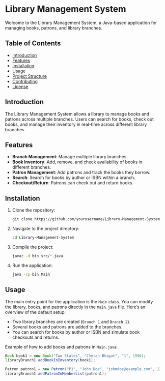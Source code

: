 # Library Management System

Welcome to the Library Management System, a Java-based application for managing books, patrons, and library branches.

## Table of Contents
- [Introduction](#introduction)
- [Features](#features)
- [Installation](#installation)
- [Usage](#usage)
- [Project Structure](#project-structure)
- [Contributing](#contributing)
- [License](#license)

## Introduction

The Library Management System allows a library to manage books and patrons across multiple branches. Users can search for books, check out books, and manage their inventory in real-time across different library branches.

## Features
- **Branch Management**: Manage multiple library branches.
- **Book Inventory**: Add, remove, and check availability of books in different branches.
- **Patron Management**: Add patrons and track the books they borrow.
- **Search**: Search for books by author or ISBN within a branch.
- **Checkout/Return**: Patrons can check out and return books.

## Installation

1. Clone the repository:
    ```bash
    git clone https://github.com/yourusername/Library-Management-System.git
    ```

2. Navigate to the project directory:
    ```bash
    cd Library-Management-System
    ```

3. Compile the project:
    ```bash
    javac -d bin src/*.java
    ```

4. Run the application:
    ```bash
    java -cp bin Main
    ```

## Usage

The main entry point for the application is the `Main` class. You can modify the library, books, and patrons directly in the `Main.java` file. Here’s an overview of the default setup:

- Two library branches are created (`Branch 1` and `Branch 2`).
- Several books and patrons are added to the branches.
- You can search for books by author or ISBN and simulate book checkouts and returns.

Example of how to add books and patrons in `Main.java`:
```java
Book book1 = new Book("Two States", "Chetan Bhagat", "1", 1990);
libraryBranch1.addBookInInventory(book1);

Patron patron1 = new Patron("P1", "John Doe", "johndoe@example.com", 123456789, "123 Main St");
libraryBranch1.addPatronInMemberList(patron1);
